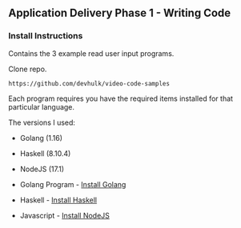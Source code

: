 ## Application Delivery Phase 1 - Writing Code

### Install Instructions

Contains the 3 example read user input programs.

Clone repo.

```
https://github.com/devhulk/video-code-samples
```

Each program requires you have the required items installed for that particular language.

The versions I used:
 - Golang (1.16)
 - Haskell (8.10.4)
 - NodeJS (17.1)

- Golang Program - [Install Golang](https://go.dev/dl/)
- Haskell - [Install Haskell](https://www.haskell.org/downloads/)
- Javascript - [Install NodeJS](https://nodejs.org/en/download/)
